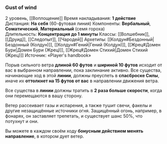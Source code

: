 ### Gust of wind

2 уровень, [[Воплощение]]
Время накладывания: **1 действие**
Дистанция: **На себя** (60-футовая линия)
Компоненты: **Вербальный**, **Соматический**, **Материальный** (семя гороха)
Длительность: **Концентрация до 1 минуты**
Классы: [[Волшебник]], [[Друид]], [[Следопыт]], [[Чародей]]
Архетипы: [[Колдун#Бездонный|Бездонный (Колдун)]], [[Колдун#Гений|Гений (Колдун)]], [[Жрец#Домен Бури|Домен Бури (Жрец)]], [[Жрец#Домен Стихий|Домен Стихий (Жрец)]]
Источник: «Player's handbook»

Порыв сильного ветра **длиной 60 футов** и **шириной 10 футов** исходит от вас в выбранном направлении, пока заклинание активно. Все существа, начинающие ход в этой **линии**, должны преуспеть в **спасброске Силы**, иначе их **оттолкнет на 15 футов от вас** в направлении движения ветра.

Все существа в **линии** должны тратить в **2 раза больше скорости**, когда они перемещаются в вашу сторону.

Ветер рассеивает газы и испарения, а также тушит свечи, факелы и другие незащищённые источники огня. Защищённый огонь, например, в фонарях, он заставляет трепетать, и существует шанс 50%, что потухнут и они.

Вы можете в каждом своём ходу **бонусным действием менять направление**, в котором дует ветер.